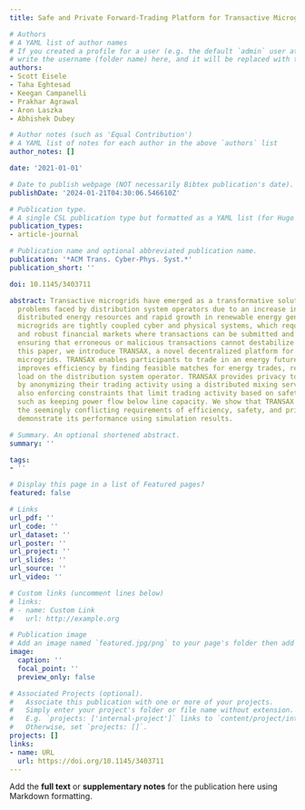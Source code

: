 ```yaml
---
title: Safe and Private Forward-Trading Platform for Transactive Microgrids

# Authors
# A YAML list of author names
# If you created a profile for a user (e.g. the default `admin` user at `content/authors/admin/`), 
# write the username (folder name) here, and it will be replaced with their full name and linked to their profile.
authors:
- Scott Eisele
- Taha Eghtesad
- Keegan Campanelli
- Prakhar Agrawal
- Aron Laszka
- Abhishek Dubey

# Author notes (such as 'Equal Contribution')
# A YAML list of notes for each author in the above `authors` list
author_notes: []

date: '2021-01-01'

# Date to publish webpage (NOT necessarily Bibtex publication's date).
publishDate: '2024-01-21T04:30:06.546610Z'

# Publication type.
# A single CSL publication type but formatted as a YAML list (for Hugo requirements).
publication_types:
- article-journal

# Publication name and optional abbreviated publication name.
publication: '*ACM Trans. Cyber-Phys. Syst.*'
publication_short: ''

doi: 10.1145/3403711

abstract: Transactive microgrids have emerged as a transformative solution for the
  problems faced by distribution system operators due to an increase in the use of
  distributed energy resources and rapid growth in renewable energy generation. Transactive
  microgrids are tightly coupled cyber and physical systems, which require resilient
  and robust financial markets where transactions can be submitted and cleared, while
  ensuring that erroneous or malicious transactions cannot destabilize the grid. In
  this paper, we introduce TRANSAX, a novel decentralized platform for transactive
  microgrids. TRANSAX enables participants to trade in an energy futures market, which
  improves efficiency by finding feasible matches for energy trades, reducing the
  load on the distribution system operator. TRANSAX provides privacy to participants
  by anonymizing their trading activity using a distributed mixing service, while
  also enforcing constraints that limit trading activity based on safety requirements,
  such as keeping power flow below line capacity. We show that TRANSAX can satisfy
  the seemingly conflicting requirements of efficiency, safety, and privacy, and we
  demonstrate its performance using simulation results.

# Summary. An optional shortened abstract.
summary: ''

tags:
- ''

# Display this page in a list of Featured pages?
featured: false

# Links
url_pdf: ''
url_code: ''
url_dataset: ''
url_poster: ''
url_project: ''
url_slides: ''
url_source: ''
url_video: ''

# Custom links (uncomment lines below)
# links:
# - name: Custom Link
#   url: http://example.org

# Publication image
# Add an image named `featured.jpg/png` to your page's folder then add a caption below.
image:
  caption: ''
  focal_point: ''
  preview_only: false

# Associated Projects (optional).
#   Associate this publication with one or more of your projects.
#   Simply enter your project's folder or file name without extension.
#   E.g. `projects: ['internal-project']` links to `content/project/internal-project/index.md`.
#   Otherwise, set `projects: []`.
projects: []
links:
- name: URL
  url: https://doi.org/10.1145/3403711
---
```


Add the **full text** or **supplementary notes** for the publication here using Markdown formatting.
